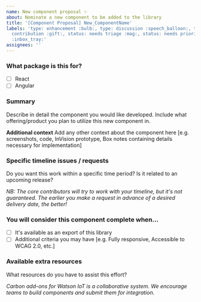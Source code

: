 ```yaml
---
name: New component proposal ✨
about: Nominate a new component to be added to the library
title: '[Component Proposal] New_ComponentName'
labels: 'type: enhancement :bulb:, type: discussion :speech_balloon:, type:
  contribution :gift:, status: needs triage :mag:, status: needs priority
  :inbox_tray:'
assignees: ''
---
```


### What package is this for?

- [ ] React
- [ ] Angular

### Summary

Describe in detail the component you would like developed. Include what
offering/product you plan to utilize this new component in.

**Additional context** Add any other context about the component here [e.g.
screenshots, code, InVision prototype, Box notes containing details necessary
for implementation]

### Specific timeline issues / requests

Do you want this work within a specific time period? Is it related to an
upcoming release?

_NB: The core contributors will try to work with your timeline, but it's not
guaranteed. The earlier you make a request in advance of a desired delivery
date, the better!_

### You will consider this component complete when...

- [ ] It's available as an export of this library
- [ ] Additional criteria you may have [e.g. Fully responsive, Accessible to
      WCAG 2.0, etc.]

### Available extra resources

What resources do you have to assist this effort?

_Carbon add-ons for Watson IoT is a collaborative system. We encourage teams to
build components and submit them for integration._

